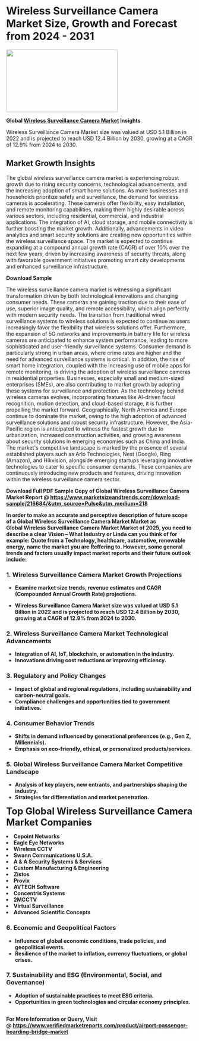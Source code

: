 <H1>Wireless Surveillance Camera Market Size, Growth and Forecast from 2024 - 2031</H1><img class="aligncenter size-medium wp-image-584254" src="https://thirdeyenews.in/wp-content/uploads/2024/09/Global-Market-Research-300x168.jpeg" alt="" width="300" height="168" /><p><strong>Global&nbsp;<a href="https://www.marketsizeandtrends.com/download-sample/216684/&amp;utm_source=Pulse&amp;utm_medium=218">Wireless Surveillance Camera Market</a> Insights</strong></p><p>Wireless Surveillance Camera Market size was valued at USD 5.1 Billion in 2022 and is projected to reach USD 12.4 Billion by 2030, growing at a CAGR of 12.9% from 2024 to 2030.</p><p><h2>Market Growth Insights</h2> <p>The global wireless surveillance camera market is experiencing robust growth due to rising security concerns, technological advancements, and the increasing adoption of smart home solutions. As more businesses and households prioritize safety and surveillance, the demand for wireless cameras is accelerating. These cameras offer flexibility, easy installation, and remote monitoring capabilities, making them highly desirable across various sectors, including residential, commercial, and industrial applications. The integration of AI, cloud storage, and mobile connectivity is further boosting the market growth. Additionally, advancements in video analytics and smart security solutions are creating new opportunities within the wireless surveillance space. The market is expected to continue expanding at a compound annual growth rate (CAGR) of over 10% over the next few years, driven by increasing awareness of security threats, along with favorable government initiatives promoting smart city developments and enhanced surveillance infrastructure.</p> <p><strong>Download Sample</strong></p> <p>The wireless surveillance camera market is witnessing a significant transformation driven by both technological innovations and changing consumer needs. These cameras are gaining traction due to their ease of use, superior image quality, and remote accessibility, which align perfectly with modern security needs. The transition from traditional wired surveillance systems to wireless solutions is expected to continue as users increasingly favor the flexibility that wireless solutions offer. Furthermore, the expansion of 5G networks and improvements in battery life for wireless cameras are anticipated to enhance system performance, leading to more sophisticated and user-friendly surveillance systems. Consumer demand is particularly strong in urban areas, where crime rates are higher and the need for advanced surveillance systems is critical. In addition, the rise of smart home integration, coupled with the increasing use of mobile apps for remote monitoring, is driving the adoption of wireless surveillance cameras in residential properties. Businesses, especially small and medium-sized enterprises (SMEs), are also contributing to market growth by adopting these systems for surveillance and protection. As the technology behind wireless cameras evolves, incorporating features like AI-driven facial recognition, motion detection, and cloud-based storage, it is further propelling the market forward. Geographically, North America and Europe continue to dominate the market, owing to the high adoption of advanced surveillance solutions and robust security infrastructure. However, the Asia-Pacific region is anticipated to witness the fastest growth due to urbanization, increased construction activities, and growing awareness about security solutions in emerging economies such as China and India. The market's competitive landscape is marked by the presence of several established players such as Arlo Technologies, Nest (Google), Ring (Amazon), and Hikvision, alongside emerging startups leveraging innovative technologies to cater to specific consumer demands. These companies are continuously introducing new products and features, driving innovation within the wireless surveillance camera sector. <p><strong></p><p><span class=""><strong>Download Full PDF Sample Copy of Global Wireless Surveillance Camera Market Report</strong> @ <a href="https://www.marketsizeandtrends.com/download-sample/216684/&amp;utm_source=Pulse&amp;utm_medium=218" target="_blank">https://www.marketsizeandtrends.com/download-sample/216684/&amp;utm_source=Pulse&amp;utm_medium=218</a></span></p><p>In order to make an accurate and perceptive description of future scope of a Global&nbsp;Wireless Surveillance Camera Market Market as Global&nbsp;Wireless Surveillance Camera Market Market of 2025, you need to describe a clear Vision &ndash; What Industry or Linda can you think of for example: Quote from a Technology, healthcare, automotive, renewable energy, name the market you are Reffering to. However, some general trends and factors usually impact market reports and their future outlook include:</p><h3>1.&nbsp;<strong>Wireless Surveillance Camera Market Growth Projections</strong></h3><ul><li>Examine market size trends, revenue estimates and CAGR (Compounded Annual Growth Rate) projections.</li><li><p>Wireless Surveillance Camera Market size was valued at USD 5.1 Billion in 2022 and is projected to reach USD 12.4 Billion by 2030, growing at a CAGR of 12.9% from 2024 to 2030.</p></li></ul><h3>2.&nbsp;<strong>Wireless Surveillance Camera Market Technological Advancements</strong></h3><ul><li>Integration of AI, IoT, blockchain, or automation in the industry.</li><li>Innovations driving cost reductions or improving efficiency.</li></ul><h3>3.&nbsp;<strong>Regulatory and Policy Changes</strong></h3><ul><li>Impact of global and regional regulations, including sustainability and carbon-neutral goals.</li><li>Compliance challenges and opportunities tied to government initiatives.</li></ul><h3>4.&nbsp;<strong>Consumer Behavior Trends</strong></h3><ul><li>Shifts in demand influenced by generational preferences (e.g., Gen Z, Millennials).</li><li>Emphasis on eco-friendly, ethical, or personalized products/services.</li></ul><h3>5.&nbsp;<strong>Global Wireless Surveillance Camera Market Competitive Landscape</strong></h3><ul><li>Analysis of key players, new entrants, and partnerships shaping the industry.</li><li>Strategies for differentiation and market penetration.</li></ul><p data-pm-slice="1 1 []"><span style="color: inherit; font-family: inherit; font-size: 25px;">Top Global Wireless Surveillance Camera Market Companies</span></p><div class="" data-test-id=""><p><li>Cepoint Networks</li><li> Eagle Eye Networks</li><li> Wireless CCTV</li><li> Swann Communications U.S.A.</li><li> A & A Security Systems & Services</li><li> Custom Manufacturing & Engineering</li><li> Zistos</li><li> Provix</li><li> AVTECH Software</li><li> Concentris Systems</li><li> 2MCCTV</li><li> Virtual Surveillance</li><li> Advanced Scientific Concepts</li></p></div><h3>6.&nbsp;<strong>Economic and Geopolitical Factors</strong></h3><ul><li>Influence of global economic conditions, trade policies, and geopolitical events.</li><li>Resilience of the market to inflation, currency fluctuations, or global crises.</li></ul><h3>7.&nbsp;<strong>Sustainability and ESG (Environmental, Social, and Governance)</strong></h3><ul><li>Adoption of sustainable practices to meet ESG criteria.</li><li>Opportunities in green technologies and circular economy principles.</li></ul><h2><strong style="font-size: 14px;">For More Information or Query, Visit @&nbsp;</strong><a style="background-color: #ffffff; font-size: 14px;" href="https://www.marketsizeandtrends.com/report/wireless-surveillance-camera-market/" target="_blank">https://www.verifiedmarketreports.com/product/airport-passenger-boarding-bridge-market</a></h2>
